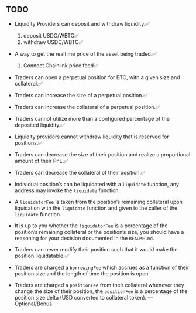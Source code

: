## TODO

- Liquidity Providers can deposit and withdraw liquidity.✅
    1. deposit USDC/WBTC✅
    2. withdraw USDC/WBTC✅
- A way to get the realtime price of the asset being traded.✅
    1. Connect Chainlink price feed✅
- Traders can open a perpetual position for BTC, with a given size and collateral.✅
- Traders can increase the size of a perpetual position.✅
- Traders can increase the collateral of a perpetual position.✅
- Traders cannot utilize more than a configured percentage of the deposited liquidity.✅
- Liquidity providers cannot withdraw liquidity that is reserved for positions.✅

- Traders can decrease the size of their position and realize a proportional amount of their PnL.✅
- Traders can decrease the collateral of their position.✅
- Individual position’s can be liquidated with a `liquidate` function, any address may invoke the `liquidate` function.
- A `liquidatorFee` is taken from the position’s remaining collateral upon liquidation with the `liquidate` function and given to the caller of the `liquidate` function.
- It is up to you whether the `liquidatorFee` is a percentage of the position’s remaining collateral or the position’s size, you should have a reasoning for your decision documented in the `README.md`.
- Traders can never modify their position such that it would make the position liquidatable.✅
- Traders are charged a `borrowingFee` which accrues as a function of their position size and the length of time the position is open.
- Traders are charged a `positionFee` from their collateral whenever they change the size of their position, the `positionFee` is a percentage of the position size delta (USD converted to collateral token). — Optional/Bonus
